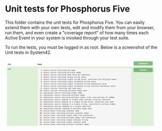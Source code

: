 Unit tests for Phosphorus Five
========

This folder contains the unit tests for Phosphorus Five. You can easily extend them with your own tests, edit and modify them
from your browser, run them, and even create a "coverage report" of how many times each Active Event in your system is invoked
through your test suite.

To run the tests, you must be logged in as root. Below is a screenshot of the Unit tests in System42.

![alt screenshot](screenshot.png)
